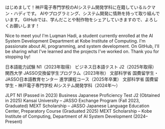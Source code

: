 はじめまして！神戸電子専門学校のAIシステム開発学科に在籍しているルクマン・ハディです。
AIやプログラミング、システム開発に情熱を持って取り組んでいます。
GitHubでは、学んだことや制作物をシェアしていきますので、よろしくお願いします！

Nice to meet you! I'm Luqman Hadi, a student currently enrolled at the AI System Development Department at Kobe Institute of Computing.
I'm passionate about AI, programming, and system development.
On GitHub, I'll be sharing what I've learned and the projects I've worked on. Thank you for stopping by!

日本語能力試験 N1（2023年取得）
ビジネス日本語テスト J2（2025年取得）
関西大学 JASSO交換留学生プログラム（2023年秋）
文部科学省 国費留学生・JASSO日本語教育センター 進学課程コース（2025年卒業）
文部科学省 国費留学生・神戸電子専門学校 AIシステム開発学科（2024年〜）

JLPT N1 (Passed in 2023)
Business Japanese Proficiency Test J2 (Obtained in 2025)
Kansai University – JASSO Exchange Program (Fall 2023, Graduated)
MEXT Scholarship – JASSO Japanese Language Education Center, Preparatory Course (Graduated 2025)
MEXT Scholarship – Kobe Institute of Computing, Department of AI System Development (2024–Present)
<!---
luqhardy/luqhardy is a ✨ special ✨ repository because its `README.md` (this file) appears on your GitHub profile.
You can click the Preview link to take a look at your changes.
--->
